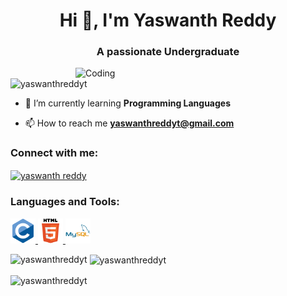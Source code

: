 <h1 align="center">Hi 👋, I'm Yaswanth Reddy</h1>
<h3 align="center">A passionate Undergraduate</h3>
<img align="right" alt="Coding" width="400" src="https://www.appstudio.ca/blog/wp-content/uploads/2021/01/Which-programming-language-is-in-demand-in-Canada.jpg">

<p align="left"> <img src="https://komarev.com/ghpvc/?username=yaswanthreddyt&label=Profile%20views&color=0e75b6&style=flat" alt="yaswanthreddyt" /> </p>

- 🌱 I’m currently learning **Programming Languages**

- 📫 How to reach me **yaswanthreddyt@gmail.com**

<h3 align="left">Connect with me:</h3>
<p align="left">
<a href="https://linkedin.com/in/yaswanth reddy" target="blank"><img align="center" src="https://raw.githubusercontent.com/rahuldkjain/github-profile-readme-generator/master/src/images/icons/Social/linked-in-alt.svg" alt="yaswanth reddy" height="30" width="40" /></a>
</p>

<h3 align="left">Languages and Tools:</h3>
<p align="left"> <a href="https://www.cprogramming.com/" target="_blank" rel="noreferrer"> <img src="https://raw.githubusercontent.com/devicons/devicon/master/icons/c/c-original.svg" alt="c" width="40" height="40"/> </a> <a href="https://www.w3.org/html/" target="_blank" rel="noreferrer"> <img src="https://raw.githubusercontent.com/devicons/devicon/master/icons/html5/html5-original-wordmark.svg" alt="html5" width="40" height="40"/> </a> <a href="https://www.mysql.com/" target="_blank" rel="noreferrer"> <img src="https://raw.githubusercontent.com/devicons/devicon/master/icons/mysql/mysql-original-wordmark.svg" alt="mysql" width="40" height="40"/> </a> </p>

<p><img align="left" src="https://github-readme-stats.vercel.app/api/top-langs?username=yaswanthreddyt&show_icons=true&locale=en&layout=compact" alt="yaswanthreddyt" /></p>

<p>&nbsp;<img align="center" src="https://github-readme-stats.vercel.app/api?username=yaswanthreddyt&show_icons=true&locale=en" alt="yaswanthreddyt" /></p>

<p><img align="center" src="https://github-readme-streak-stats.herokuapp.com/?user=yaswanthreddyt&" alt="yaswanthreddyt" /></p>
